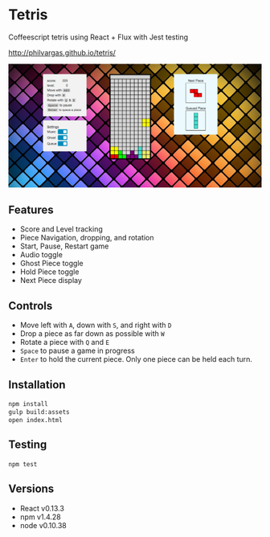 # Tetris
Coffeescript tetris using React + Flux with Jest testing

http://philvargas.github.io/tetris/

![PAV Tetris](https://raw.githubusercontent.com/PhilVargas/tetris/master/vendor/assets/images/PAV%20Tetris.png)

## Features
- Score and Level tracking
- Piece Navigation, dropping, and rotation
- Start, Pause, Restart game
- Audio toggle
- Ghost Piece toggle
- Hold Piece toggle
- Next Piece display

## Controls
- Move left with `A`, down with `S`, and right with `D`
- Drop a piece as far down as possible with `W`
- Rotate a piece with `Q` and `E`
- `Space` to pause a game in progress
- `Enter` to hold the current piece. Only one piece can be held each turn.


## Installation
```
npm install
gulp build:assets
open index.html
```

## Testing
```
npm test
```

## Versions

 - React v0.13.3
 - npm v1.4.28
 - node v0.10.38
